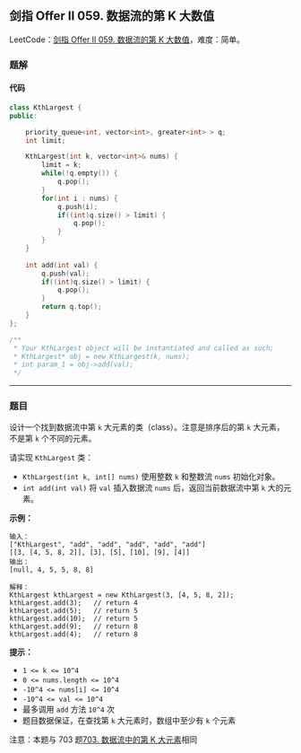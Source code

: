 ## 剑指 Offer II 059. 数据流的第 K 大数值

LeetCode：[剑指 Offer II 059. 数据流的第 K 大数值](https://leetcode.cn/problems/jBjn9C/)，难度：简单。

### 题解

#### 代码

```c++
class KthLargest {
public:

    priority_queue<int, vector<int>, greater<int> > q;
    int limit;

    KthLargest(int k, vector<int>& nums) {
        limit = k;
        while(!q.empty()) {
            q.pop();
        }
        for(int i : nums) {
            q.push(i);
            if((int)q.size() > limit) {
                q.pop();
            }
        }
    }
    
    int add(int val) {
        q.push(val);
        if((int)q.size() > limit) {
            q.pop();
        }
        return q.top();
    }
};

/**
 * Your KthLargest object will be instantiated and called as such:
 * KthLargest* obj = new KthLargest(k, nums);
 * int param_1 = obj->add(val);
 */
```



---



### 题目

设计一个找到数据流中第 `k` 大元素的类（class）。注意是排序后的第 `k` 大元素，不是第 `k` 个不同的元素。

请实现 `KthLargest` 类：

- `KthLargest(int k, int[] nums)` 使用整数 `k` 和整数流 `nums` 初始化对象。
- `int add(int val)` 将 `val` 插入数据流 `nums` 后，返回当前数据流中第 `k` 大的元素。

 

**示例：**

```
输入：
["KthLargest", "add", "add", "add", "add", "add"]
[[3, [4, 5, 8, 2]], [3], [5], [10], [9], [4]]
输出：
[null, 4, 5, 5, 8, 8]

解释：
KthLargest kthLargest = new KthLargest(3, [4, 5, 8, 2]);
kthLargest.add(3);   // return 4
kthLargest.add(5);   // return 5
kthLargest.add(10);  // return 5
kthLargest.add(9);   // return 8
kthLargest.add(4);   // return 8
```

 

**提示：**

- `1 <= k <= 10^4`
- `0 <= nums.length <= 10^4`
- `-10^4 <= nums[i] <= 10^4`
- `-10^4 <= val <= 10^4`
- 最多调用 `add` 方法 `10^4` 次
- 题目数据保证，在查找第 `k` 大元素时，数组中至少有 `k` 个元素

 

注意：本题与 703 题[703. 数据流中的第 K 大元素](https://leetcode-cn.com/problems/kth-largest-element-in-a-stream/)相同


